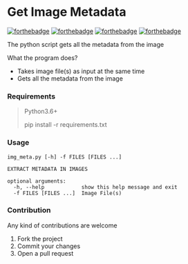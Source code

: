 # Get Image Metadata
[![forthebadge](https://forthebadge.com/images/badges/built-with-grammas-recipe.svg)](https://forthebadge.com)
[![forthebadge](https://forthebadge.com/images/badges/built-with-love.svg)](https://forthebadge.com)
[![forthebadge](https://forthebadge.com/images/badges/made-with-python.svg)](https://forthebadge.com)
[![forthebadge](https://forthebadge.com/images/badges/powered-by-water.svg)](https://forthebadge.com)

The python script gets all the metadata from the image

What the program does?
- Takes image file(s) as input at the same time
- Gets all the metadata from the image

### Requirements
>Python3.6+
> 
> pip install -r requirements.txt


### Usage
```
img_meta.py [-h] -f FILES [FILES ...]

EXTRACT METADATA IN IMAGES

optional arguments:
  -h, --help            show this help message and exit
  -f FILES [FILES ...]  Image File(s)
```

### Contribution
Any kind of contributions are welcome
1. Fork the project
2. Commit your changes
3. Open a pull request


